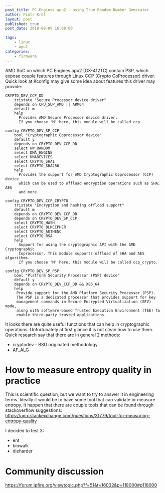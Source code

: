 ```yaml
---
post_title: PC Engines apu2 - using True Random Number Generator
author: Piotr Król
layout: post
published: true
post_date: 2018-08-09 16:00:00

tags:
	- linux
    - apu2
categories:
	- firmware
---
```


AMD SoC on which PC Engines apu2 (GX-412TC) contain PSP, which expose couple
features through Linux CCP (Crypto CoProcessor) driver. Quick look at Kconfig
may give some idea about features this driver may provide:

```
CRYPTO_DEV_CCP_DD
	tristate "Secure Processor device driver"
	depends on CPU_SUP_AMD || ARM64
	default m
	help
	  Provides AMD Secure Processor device driver.
	  If you choose 'M' here, this module will be called ccp.

config CRYPTO_DEV_SP_CCP
	bool "Cryptographic Coprocessor device"
	default y
	depends on CRYPTO_DEV_CCP_DD
	select HW_RANDOM
	select DMA_ENGINE
	select DMADEVICES
	select CRYPTO_SHA1
	select CRYPTO_SHA256
	help
	  Provides the support for AMD Cryptographic Coprocessor (CCP) device
	  which can be used to offload encryption operations such as SHA, AES
	  and more.

config CRYPTO_DEV_CCP_CRYPTO
	tristate "Encryption and hashing offload support"
	default m
	depends on CRYPTO_DEV_CCP_DD
	depends on CRYPTO_DEV_SP_CCP
	select CRYPTO_HASH
	select CRYPTO_BLKCIPHER
	select CRYPTO_AUTHENC
	select CRYPTO_RSA
	help
	  Support for using the cryptographic API with the AMD Cryptographic
	  Coprocessor. This module supports offload of SHA and AES algorithms.
	  If you choose 'M' here, this module will be called ccp_crypto.

config CRYPTO_DEV_SP_PSP
	bool "Platform Security Processor (PSP) device"
	default y
	depends on CRYPTO_DEV_CCP_DD && X86_64
	help
	 Provide support for the AMD Platform Security Processor (PSP).
	 The PSP is a dedicated processor that provides support for key
	 management commands in Secure Encrypted Virtualization (SEV) mode,
	 along with software-based Trusted Execution Environment (TEE) to
	 enable third-party trusted applications.
```

It looks there are quite useful functions that can help in cryptographic
operations. Unfortunately at first glance it is not clean how to use them.
Quick research say that there are in general 2 methods:

* cryptodev - BSD originated methodology
* AF_ALG

# How to measure entropy quality in practice

This is scientific question, but we want to try to answer it in engineering
terms. Ideally it would be to have some tool that can validate or measure
entropy. It happen that there are couple tools that can be found through
stackoverflow suggestions:
https://unix.stackexchange.com/questions/31779/tool-for-measuring-entropy-quality

I decided to test 3:

* ent
* binwalk
* dieharder

# Community discussion

https://forum.ipfire.org/viewtopic.php?f=51&t=16032&p=118000#p118000
